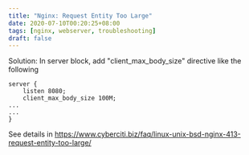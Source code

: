 ```yaml
---
title: "Nginx: Request Entity Too Large"
date: 2020-07-10T00:20:25+08:00
tags: [nginx, webserver, troubleshooting]
draft: false
---
```


Solution: In server block, add "client_max_body_size" directive like the following

```
server {
    listen 8080;
    client_max_body_size 100M;
...
...
}
```

See details in https://www.cyberciti.biz/faq/linux-unix-bsd-nginx-413-request-entity-too-large/
